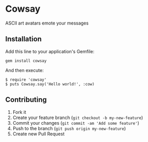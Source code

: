 # Cowsay

ASCII art avatars emote your messages

## Installation

Add this line to your application's Gemfile:

    gem install cowsay

And then execute:

    $ require 'cowsay'
    $ puts Cowsay.say('Hello world!', :cow)


## Contributing

1. Fork it
2. Create your feature branch (`git checkout -b my-new-feature`)
3. Commit your changes (`git commit -am 'Add some feature'`)
4. Push to the branch (`git push origin my-new-feature`)
5. Create new Pull Request
